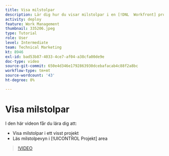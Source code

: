 ```yaml
---
title: Visa milstolpar
description: Lär dig hur du visar milstolpar i en [!DNL  Workfront] projekt, plus att du använder milstolpevyn i [!UICONTROL Projekt] område.
activity: deploy
feature: Work Management
thumbnail: 335206.jpeg
type: Tutorial
role: User
level: Intermediate
team: Technical Marketing
kt: 8946
exl-id: bad53b87-4033-4ce7-af04-a38cfa00de9e
doc-type: video
source-git-commit: 650e4d346e1792863930dcebafacab4c88f2a8bc
workflow-type: tm+mt
source-wordcount: '43'
ht-degree: 0%

---
```


# Visa milstolpar

I den här videon får du lära dig att:

* Visa milstolpar i ett visst projekt
* Läs milstolpevyn i [!UICONTROL Projekt] area

>[!VIDEO](https://video.tv.adobe.com/v/335206/?quality=12&learn=on)
